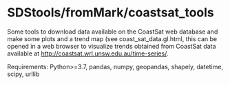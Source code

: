 # SDStools/fromMark/coastsat_tools

Some tools to download data available on the CoastSat web database and make some plots and a trend map (see coast_sat_data.gl.html, this can be opened in a web browser to visualize trends obtained from CoastSat data available at http://coastsat.wrl.unsw.edu.au/time-series/.

Requirements: Python>=3.7, pandas, numpy, geopandas, shapely, datetime, scipy, urllib